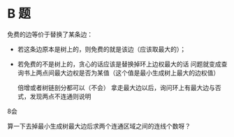 # B 题

免费的边等价于替换了某条边：

* 若这条边原本是树上的，则免费的就是该边（应该取最大的）；
* 若免费的不是树上的，贪心的话应该是替换掉环上边权最大的话
    问题就变成查询书上两点间最大边权是否为某值（这个值是最小生成树上最大的边权值）

    倍增或者树链剖分都可以（不会）
    拿走最大边以后，询问环上有最大边与否式，发现两点不连通则说明

8会

算一下去掉最小生成树最大边后求两个连通区域之间的连线个数呀？